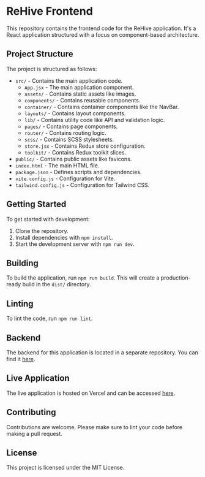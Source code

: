 # ReHive Frontend

This repository contains the frontend code for the ReHive application. It's a React application structured with a focus on component-based architecture.

## Project Structure

The project is structured as follows:

- `src/` - Contains the main application code.
  - `App.jsx` - The main application component.
  - `assets/` - Contains static assets like images.
  - `components/` - Contains reusable components.
  - `container/` - Contains container components like the NavBar.
  - `layouts/` - Contains layout components.
  - `lib/` - Contains utility code like API and validation logic.
  - `pages/` - Contains page components.
  - `router/` - Contains routing logic.
  - `scss/` - Contains SCSS stylesheets.
  - `store.jsx` - Contains Redux store configuration.
  - `toolkit/` - Contains Redux toolkit slices.
- `public/` - Contains public assets like favicons.
- `index.html` - The main HTML file.
- `package.json` - Defines scripts and dependencies.
- `vite.config.js` - Configuration for Vite.
- `tailwind.config.js` - Configuration for Tailwind CSS.

## Getting Started

To get started with development:

1. Clone the repository.
2. Install dependencies with `npm install`.
3. Start the development server with `npm run dev`.

## Building

To build the application, run `npm run build`. This will create a production-ready build in the `dist/` directory.

## Linting

To lint the code, run `npm run lint`.

## Backend

The backend for this application is located in a separate repository. You can find it [here](https://github.com/anonys6/rehive-backend).

## Live Application

The live application is hosted on Vercel and can be accessed [here](https://rehive-frontend.vercel.app/).

## Contributing

Contributions are welcome. Please make sure to lint your code before making a pull request.

## License

This project is licensed under the MIT License.